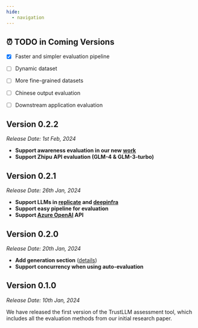 ```yaml
---
hide:
  - navigation
---
```


## **⏰ TODO in Coming Versions**

- [x] Faster and simpler evaluation pipeline
- [ ] Dynamic dataset
- [ ] More fine-grained datasets
- [ ] Chinese output evaluation
- [ ] Downstream application evaluation


## **Version 0.2.2**

*Release Date: 1st Feb, 2024*

- **Support awareness evaluation in our new [work]()**
- **Support Zhipu API evaluation (GLM-4 & GLM-3-turbo)**



## **Version 0.2.1**

*Release Date: 26th Jan, 2024*

- **Support LLMs in [replicate](https://replicate.com/) and [deepinfra](https://deepinfra.com/)**
- **Support easy pipeline for evaluation**
- **Support [Azure OpenAI](https://azure.microsoft.com/en-us/products/ai-services/openai-service) API**

## **Version 0.2.0**

*Release Date: 20th Jan, 2024*

- **Add generation section** ([details](https://howiehwong.github.io/TrustLLM/guides/generation_details.html))
- **Support concurrency when using auto-evaluation**



## **Version 0.1.0**

*Release Date: 10th Jan, 2024*

We have released the first version of the TrustLLM assessment tool, which includes all the evaluation methods from our initial research paper.